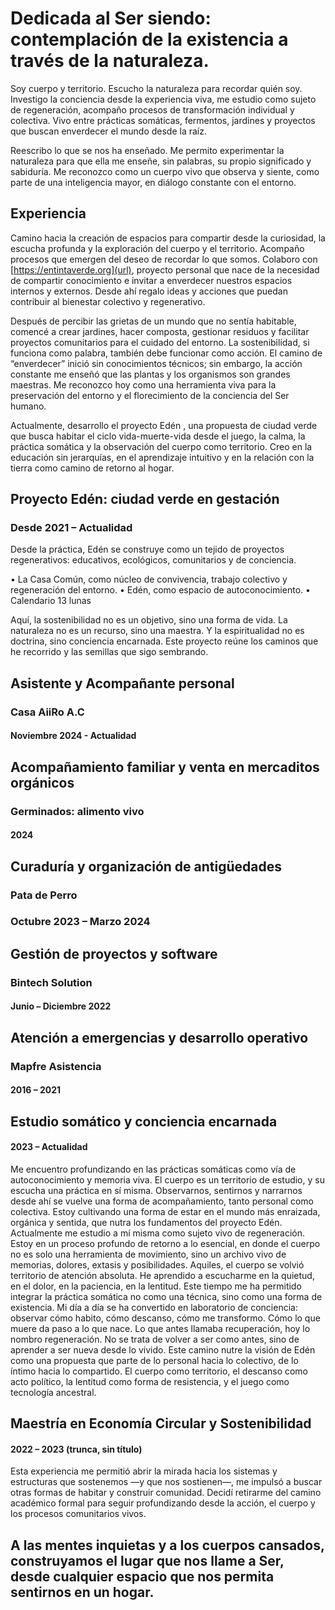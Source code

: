 
# Dedicada al Ser siendo: contemplación de la existencia a través de la naturaleza.

Soy cuerpo y territorio.
Escucho la naturaleza para recordar quién soy.
Investigo la conciencia desde la experiencia viva, me estudio como sujeto de regeneración, acompaño procesos de transformación individual y colectiva.
Vivo entre prácticas somáticas, fermentos, jardines y proyectos que buscan enverdecer el mundo desde la raíz.

Reescribo lo que se nos ha enseñado. Me permito experimentar la naturaleza para que ella me enseñe, sin palabras, su propio significado y sabiduría. Me reconozco como un cuerpo vivo que observa y siente, como parte de una inteligencia mayor, en diálogo constante con el entorno.


## Experiencia

Camino hacia la creación de espacios para compartir desde la curiosidad, la escucha profunda y la exploración del cuerpo y el territorio. Acompaño procesos que emergen del deseo de recordar lo que somos. Colaboro con [https://entintaverde.org](url), proyecto personal que nace de la necesidad de compartir conocimiento e invitar a enverdecer nuestros espacios internos y externos. Desde ahí regalo ideas y acciones que puedan contribuir al bienestar colectivo y regenerativo.

Después de percibir las grietas de un mundo que no sentía habitable, comencé a crear jardines, hacer composta, gestionar residuos y facilitar proyectos comunitarios para el cuidado del entorno. La sostenibilidad, si funciona como palabra, también debe funcionar como acción. El camino de “enverdecer” inició sin conocimientos técnicos; sin embargo, la acción constante me enseñó que las plantas y los organismos son grandes maestras. Me reconozco hoy como una herramienta viva para la preservación del entorno y el florecimiento de la conciencia del Ser humano.

Actualmente, desarrollo el proyecto Edén , una propuesta de ciudad verde que busca habitar el ciclo vida-muerte-vida desde el juego, la calma, la práctica somática y la observación del cuerpo como territorio. Creo en la educación sin jerarquías, en el aprendizaje intuitivo y en la relación con la tierra como camino de retorno al hogar.


## Proyecto Edén: ciudad verde en gestación
### Desde 2021 – Actualidad

Desde la práctica, Edén se construye como un tejido de proyectos regenerativos: educativos, ecológicos, comunitarios y de conciencia.

  •	La Casa Común, como núcleo de convivencia, trabajo colectivo y regeneración del entorno.
	•	Edén, como espacio de autoconocimiento.
  •	Calendario 13 lunas 
 
Aquí, la sostenibilidad no es un objetivo, sino una forma de vida. La naturaleza no es un recurso, sino una maestra. Y la espiritualidad no es doctrina, sino conciencia encarnada. Este proyecto reúne los caminos que he recorrido y las semillas que sigo sembrando.


## Asistente y Acompañante personal
### Casa AiiRo A.C
#### Noviembre 2024 - Actualidad

## Acompañamiento familiar y venta en mercaditos orgánicos
### Germinados: alimento vivo
#### 2024

## Curaduría y organización de antigüedades
### Pata de Perro
### Octubre 2023 – Marzo 2024

## Gestión de proyectos y software
### Bintech Solution
#### Junio – Diciembre 2022

## Atención a emergencias y desarrollo operativo
### Mapfre Asistencia
#### 2016 – 2021


## Estudio somático y conciencia encarnada
#### 2023 – Actualidad

Me encuentro profundizando en las prácticas somáticas como vía de autoconocimiento y memoria viva. El cuerpo es un territorio de estudio, y su escucha una práctica en sí misma. Observarnos, sentirnos y narrarnos desde ahí se vuelve una forma de acompañamiento, tanto personal como colectiva. Estoy cultivando una forma de estar en el mundo más enraizada, orgánica y sentida, que nutra los fundamentos del proyecto Edén.
Actualmente me estudio a mí misma como sujeto vivo de regeneración. Estoy en un proceso profundo de retorno a lo esencial, en donde el cuerpo no es solo una herramienta de movimiento, sino un archivo vivo de memorias, dolores, extasis y posibilidades.
Aquiles, el cuerpo se volvió territorio de atención absoluta. He aprendido a escucharme en la quietud, en el dolor, en la paciencia, en la lentitud. Este tiempo me ha permitido integrar la práctica somática no como una técnica, sino como una forma de existencia.
Mi día a día se ha convertido en laboratorio de conciencia: observar cómo habito, cómo descanso, cómo me transformo. Cómo lo que muere da paso a lo que nace. Lo que antes llamaba recuperación, hoy lo nombro regeneración. No se trata de volver a ser como antes, sino de aprender a ser nueva desde lo vivido.
Este camino nutre la visión de Edén como una propuesta que parte de lo personal hacia lo colectivo, de lo íntimo hacia lo compartido. El cuerpo como territorio, el descanso como acto político, la lentitud como forma de resistencia, y el juego como tecnología ancestral.


## Maestría en Economía Circular y Sostenibilidad
#### 2022 – 2023 (trunca, sin título)

Esta experiencia me permitió abrir la mirada hacia los sistemas y estructuras que sostenemos —y que nos sostienen—, me impulsó a buscar otras formas de habitar y construir comunidad. Decidí retirarme del camino académico formal para seguir profundizando desde la acción, el cuerpo y los procesos comunitarios vivos.


## A las mentes inquietas y a los cuerpos cansados, construyamos el lugar que nos llame a Ser, desde cualquier espacio que nos permita sentirnos en un hogar.


